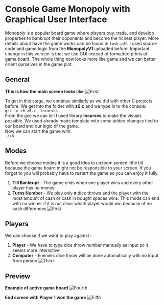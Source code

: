 # Console Game Monopoly with Graphical User Interface
Monopoly is a popular board game where players buy, trade, and develop properties to bankrupt their opponents and become the richest player. More details about have the game works can be found in `task.pdf`. I used source code and game logic from the **MonopolyV1** uploaded before. Important change in this version is that we use GUI instead of formatted prints of game board. The whole thing now looks more like game and we can better orient ourselves in the game plot. 
## General
**This is how the main screen looks like** 
![First](https://i.imgur.com/XI6RPzm.png)

To get in this stage, we continue similarly as we did with other C projects before.
We get into the folder with **z6.c** and we type in to the console:                       
`gcc -o z6 z6.c -lncurses`                
From the gcc we can tell I used library **lncurses** to make the visuals possible. We used already made template with some added changes tied to our board and our logic of the game.  
Now we can start the game with:       
`./z6` 

## Modes
Before we choose modes it is a good idea to unzoom screen little bit because the game board might not be responsible to your screen. If you forget to you will probably have to restart the game so you can enjoy it fully.
1. **Till Bankrupt** - The game ends when one player wins and every other player has no money
2. **Turns Number** - We play only **n** dice throws and the player with the most amount of cash or cash in bought spaces wins. This mode can end with no winner if it is not clear which player would win because of no cash differences
![First](https://i.imgur.com/z1kdsTn.png)
## Players 
We can choose if we want to play against :
1. **Player** - We have to type dice throw number manually as input so it seems more interactive
2. **Computer** - Enemies dice throw will be done automatically with no input from person
![Third](https://i.imgur.com/YI1lLzt.png)

## Preview
**Example of active game board**
![Fourth](https://i.imgur.com/cvIFJZH.png)

**End screen with Player 1 won the game**
![Fifth](https://i.imgur.com/KQjhjHg.png)
